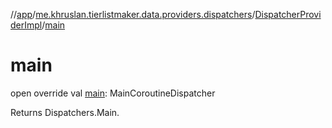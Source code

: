 //[app](../../../index.md)/[me.khruslan.tierlistmaker.data.providers.dispatchers](../index.md)/[DispatcherProviderImpl](index.md)/[main](main.md)

# main

open override val [main](main.md): MainCoroutineDispatcher

Returns Dispatchers.Main.
